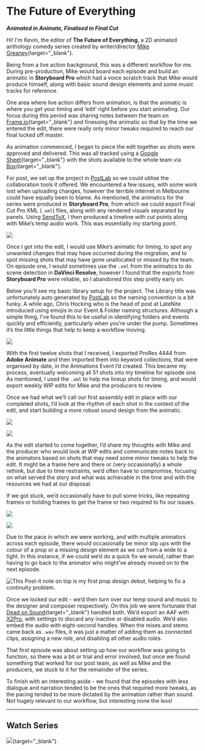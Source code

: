 # The Future of Everything

_**Animated in Animate, Finalised in Final Cut**_

Hi! I'm Kevin, the editor of **The Future of Everything**, a 2D animated anthology comedy series created by writer/director [Mike Greaney](http://www.mikegreaney.com){target="_blank"}.

Being from a live action background, this was a different workflow for me. During pre-production, Mike would board each episode and build an animatic in **Storyboard Pro** which had a voice scratch track that Mike would produce himself, along with basic sound design elements and some music tracks for reference.

One area where live action differs from animation, is that the animatic is where you get your timing and ‘edit’ right before you start animating. Our focus during this period was sharing notes between the team on [Frame.io](https://frame.io){target="_blank"} and finessing the animatic so that by the time we entered the edit, there were really only minor tweaks required to reach our final locked off master.

As animation commenced, I began to piece the edit together as shots were approved and delivered. This was all tracked using a [Google Sheet](https://www.google.com.au/sheets/about/){target="_blank"} with the shots available to the whole team via [Box](https://www.box.com){target="_blank"}.

For post, we set up the project in [PostLab](/ecosystem/tools/#postlab) so we could utilise the collaboration tools it offered. We encountered a few issues, with some work lost when uploading changes, however the terrible internet in Melbourne could have equally been to blame. As mentioned, the animatics for the series were produced in **Storyboard Pro**, from which we could export Final Cut Pro XML (`.xml`) files, along with any rendered visuals separated by panels. Using [SendToX](/ecosystem/tools/#sendtox), I then produced a timeline with cut points along with Mike’s temp audio work. This was essentially my starting point.

![](/static/tfoe-1.png)

Once I got into the edit, I would use Mike’s animatic for timing, to spot any unwanted changes that may have occurred during the migration, and to spot missing shots that may have gone unallocated or missed by the team. On episode one, I would sometimes use the `.xml` from the animatics to do scene detection in **DaVinci Resolve**, however I found that the exports from **Storyboard Pro** were reliable, so I abandoned this step pretty early on.

Below you’ll see my basic library setup for the project. The Library title was unfortunately auto generated by [PostLab](/ecosystem/tools/#postlab) so the naming convention is a bit funky. A while ago, Chris Hocking who is the head of post at LateNite introduced using emojis in our Event & Folder naming structures. Although a simple thing, I’ve found this to be useful in identifying folders and events quickly and efficiently, particularly when you’re under the pump. Sometimes it’s the little things that help to keep a workflow moving.

![](/static/tfoe-2.png)

With the first twelve shots that I received, I exported ProRes 4444 from **Adobe Animate** and then imported them into keyword collections, that were organised by date, in the Animations Event I’d created. This became my process, eventually welcoming all 51 shots into my timeline for episode one. As mentioned, I used the `.xml` to help me lineup shots for timing, and would export weekly WIP edits for Mike and the producers to review.

Once we had what we’ll call our first assembly edit in place with our completed shots, I’d look at the rhythm of each shot in the context of the edit, and start building a more robust sound design from the animatic.

![](/static/tfoe-3.png)

![](/static/tfoe-4.png)

As the edit started to come together, I’d share my thoughts with Mike and the producer who would look at WIP edits and communicate notes back to the animators based on shots that may need some minor tweaks to help the edit. It might be a frame here and there or (very occasionally) a whole rethink, but due to time restraints, we’d often have to compromise, focusing on what served the story and what was achievable in the time and with the resources we had at our disposal.

If we got stuck, we’d occasionally have to pull some tricks, like repeating frames or holding frames to get the frame or two required to fix our issues.

![](/static/tfoe-5.png)

![](/static/tfoe-6.png)

Due to the pace in which we were working, and with multiple animators across each episode, there would occasionally be minor slip ups with the colour of a prop or a missing design element as we cut from a wide to a tight. In this instance, if we could we’d do a quick fix we would, rather than having to go back to the animator who might’ve already moved on to the next episode.

![This Post-it note on top is my first prop design debut, helping to fix a continuity problem.](/static/tfoe-7.png)

Once we locked our edit - we’d then turn over our temp sound and music to the designer and composer respectively. On this job we were fortunate that [Dead on Sound](https://deadonsound.com.au){target="_blank"} handled both. We’d export an AAF with [X2Pro](/ecosystem/tools/#x2pro), with settings to discard any inactive or disabled audio. We’d also embed the audio with eight-second handles. When the mixes and stems came back as `.wav` files, it was just a matter of adding them as connected clips, assigning a new role, and disabling all other audio roles.

That first episode was about setting up how our workflow was going to function, so there was a bit or trial and error involved, but once we found something that worked for our post team, as well as Mike and the producers, we stuck to it for the remainder of the series.

To finish with an interesting aside - we found that the episodes with less dialogue and narration tended to be the ones that required more tweaks, as the pacing tended to be more dictated by the animation rather than sound. Not hugely relevant to our workflow, but interesting none the less!

---

## Watch Series

[![](/static/tfoe-youtube.jpg)](https://ltnt.tv/tfoe){target="_blank"}